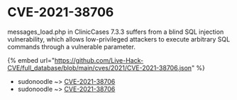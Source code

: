 # CVE-2021-38706

messages_load.php in ClinicCases 7.3.3 suffers from a blind SQL injection vulnerability, which allows low-privileged attackers to execute arbitrary SQL commands through a vulnerable parameter.

{% embed url="https://github.com/Live-Hack-CVE/full_database/blob/main/cves/2021/CVE-2021-38706.json" %}


* sudonoodle ~> [CVE-2021-38706](https://www.alice-snow.ru/2021/database/cve-2021-38706/cve-2021-38706-sudonoodle)
* sudonoodle ~> [CVE-2021-38706](https://www.alice-snow.ru/2021/database/cve-2021-38706/cve-2021-38706-sudonoodle)